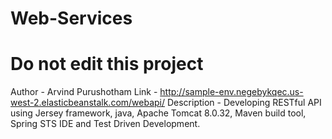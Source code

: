 # Web-Services
# Do not edit this project
Author - Arvind Purushotham
Link - http://sample-env.negebykqec.us-west-2.elasticbeanstalk.com/webapi/
Description - Developing RESTful API using Jersey framework, java, Apache Tomcat 8.0.32, Maven build tool, Spring STS IDE and Test Driven Development. 
